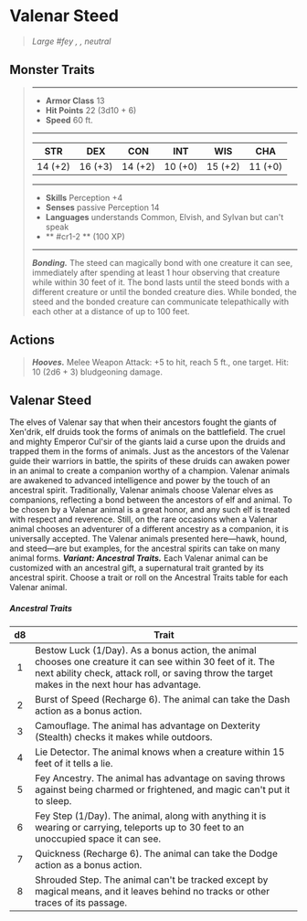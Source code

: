 # Valenar Steed
>*Large #fey , , neutral*
## Monster Traits
>___
>- **Armor Class** 13
>- **Hit Points** 22 (3d10 + 6)
>- **Speed** 60 ft.
>___
>|STR|DEX|CON|INT|WIS|CHA|
>|:---:|:---:|:---:|:---:|:---:|:---:|
>|14 (+2)|16 (+3)|14 (+2)|10 (+0)|15 (+2)|11 (+0)|
>___
>- **Skills** Perception +4
>- **Senses** passive Perception 14
>- **Languages** understands Common, Elvish, and Sylvan but can't speak
>- ** #cr1-2 ** (100 XP)
>___
>***Bonding.*** The steed can magically bond with one creature it can see, immediately after spending at least 1 hour observing that creature while within 30 feet of it. The bond lasts until the steed bonds with a different creature or until the bonded creature dies. While bonded, the steed and the bonded creature can communicate telepathically with each other at a distance of up to 100 feet.  
>
## Actions
>***Hooves.*** Melee Weapon Attack: +5 to hit, reach 5 ft., one target. Hit: 10 (2d6 + 3) bludgeoning damage.
## Valenar Steed
The elves of Valenar say that when their ancestors fought the giants of Xen'drik, elf druids took the forms of animals on the battlefield. The cruel and mighty Emperor Cul'sir of the giants laid a curse upon the druids and trapped them in the forms of animals. Just as the ancestors of the Valenar guide their warriors in battle, the spirits of these druids can awaken power in an animal to create a companion worthy of a champion.
Valenar animals are awakened to advanced intelligence and power by the touch of an ancestral spirit. Traditionally, Valenar animals choose Valenar elves as companions, reflecting a bond between the ancestors of elf and animal. To be chosen by a Valenar animal is a great honor, and any such elf is treated with respect and reverence. Still, on the rare occasions when a Valenar animal chooses an adventurer of a different ancestry as a companion, it is universally accepted.
The Valenar animals presented here—hawk, hound, and steed—are but examples, for the ancestral spirits can take on many animal forms.
***Variant: Ancestral Traits.*** Each Valenar animal can be customized with an ancestral gift, a supernatural trait granted by its ancestral spirit. Choose a trait or roll on the Ancestral Traits table for each Valenar animal.
##### Ancestral Traits
| d8 | Trait |
|:---:|---|
| 1 | Bestow Luck (1/Day). As a bonus action, the animal chooses one creature it can see within 30 feet of it. The next ability check, attack roll, or saving throw the target makes in the next hour has advantage. |
| 2 | Burst of Speed (Recharge 6). The animal can take the Dash action as a bonus action. |
| 3 | Camouflage. The animal has advantage on Dexterity (Stealth) checks it makes while outdoors. |
| 4 | Lie Detector. The animal knows when a creature within 15 feet of it tells a lie. |
| 5 | Fey Ancestry. The animal has advantage on saving throws against being charmed or frightened, and magic can't put it to sleep. |
| 6 | Fey Step (1/Day). The animal, along with anything it is wearing or carrying, teleports up to 30 feet to an unoccupied space it can see. |
| 7 | Quickness (Recharge 6). The animal can take the Dodge action as a bonus action. |
| 8 | Shrouded Step. The animal can't be tracked except by magical means, and it leaves behind no tracks or other traces of its passage. |
